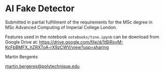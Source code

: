 # AI Fake Detector

Submitted in partial fulfillment of the requirements for the MSc degree in MSc
Advanced Computing of Imperial College London.

Features used in the notebook `notebooks/tsne.ipynb` can be download from Google Drive at: https://drive.google.com/file/d/1tBiRsyM-KcFbBMFX_hZRXToA-rX9zCWV/view?usp=sharing

Martin Bergerès

martin.bergeres@polytechnique.edu